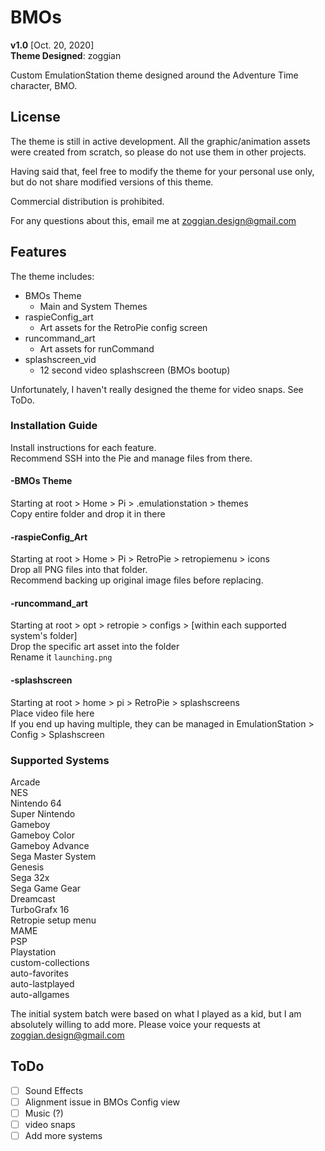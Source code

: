 # BMOs
**v1.0** [Oct. 20, 2020]  
**Theme Designed**: zoggian  
  
Custom EmulationStation theme designed around the Adventure Time character, BMO.

## License
The theme is still in active development. All the graphic/animation assets were created from scratch, so please do not use them in other projects.

Having said that, feel free to modify the theme for your personal use only, but do not share modified versions of this theme.

Commercial distribution is prohibited.

For any questions about this, email me at zoggian.design@gmail.com

## Features
The theme includes:
* BMOs Theme
	* Main and System Themes
* raspieConfig_art
  * Art assets for the RetroPie config screen
* runcommand_art
	* Art assets for runCommand
* splashscreen_vid
	* 12 second video splashscreen (BMOs bootup)  
	
Unfortunately, I haven't really designed the theme for video snaps. See ToDo.

### Installation Guide
Install instructions for each feature.  
Recommend SSH into the Pie and manage files from there.

#### -BMOs Theme
Starting at root > Home > Pi > .emulationstation > themes  
Copy entire folder and drop it in there

#### -raspieConfig_Art
Starting at root > Home > Pi > RetroPie > retropiemenu > icons  
Drop all PNG files into that folder.  
Recommend backing up original image files before replacing.

#### -runcommand_art
Starting at root > opt > retropie > configs > [within each supported system's folder]  
Drop the specific art asset into the folder  
Rename it `launching.png`

#### -splashscreen
Starting at root > home > pi > RetroPie > splashscreens  
Place video file here  
If you end up having multiple, they can be managed in EmulationStation > Config > Splashscreen

### Supported Systems
Arcade  
NES  
Nintendo 64  
Super Nintendo  
Gameboy  
Gameboy Color  
Gameboy Advance  
Sega Master System  
Genesis  
Sega 32x  
Sega Game Gear  
Dreamcast  
TurboGrafx 16  
Retropie setup menu  
MAME  
PSP  
Playstation  
custom-collections  
auto-favorites  
auto-lastplayed  
auto-allgames  

The initial system batch were based on what I played as a kid, but I am absolutely willing to add more. Please voice your requests at zoggian.design@gmail.com

## ToDo
- [ ] Sound Effects
- [ ] Alignment issue in BMOs Config view
- [ ] Music (?)
- [ ] video snaps
- [ ] Add more systems

